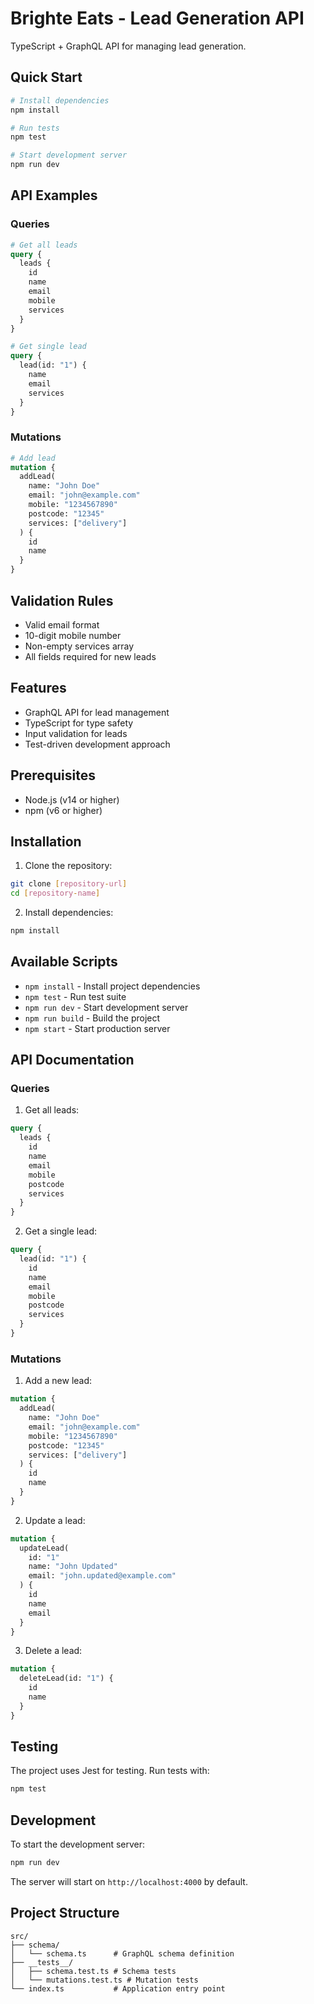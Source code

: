 # Brighte Eats - Lead Generation API

TypeScript + GraphQL API for managing lead generation.

## Quick Start

```bash
# Install dependencies
npm install

# Run tests
npm test

# Start development server
npm run dev
```

## API Examples

### Queries
```graphql
# Get all leads
query {
  leads {
    id
    name
    email
    mobile
    services
  }
}

# Get single lead
query {
  lead(id: "1") {
    name
    email
    services
  }
}
```

### Mutations
```graphql
# Add lead
mutation {
  addLead(
    name: "John Doe"
    email: "john@example.com"
    mobile: "1234567890"
    postcode: "12345"
    services: ["delivery"]
  ) {
    id
    name
  }
}
```

## Validation Rules
- Valid email format
- 10-digit mobile number
- Non-empty services array
- All fields required for new leads

## Features

- GraphQL API for lead management
- TypeScript for type safety
- Input validation for leads
- Test-driven development approach

## Prerequisites

- Node.js (v14 or higher)
- npm (v6 or higher)

## Installation

1. Clone the repository:
```bash
git clone [repository-url]
cd [repository-name]
```

2. Install dependencies:
```bash
npm install
```

## Available Scripts

- `npm install` - Install project dependencies
- `npm test` - Run test suite
- `npm run dev` - Start development server
- `npm run build` - Build the project
- `npm start` - Start production server

## API Documentation

### Queries

1. Get all leads:
```graphql
query {
  leads {
    id
    name
    email
    mobile
    postcode
    services
  }
}
```

2. Get a single lead:
```graphql
query {
  lead(id: "1") {
    id
    name
    email
    mobile
    postcode
    services
  }
}
```

### Mutations

1. Add a new lead:
```graphql
mutation {
  addLead(
    name: "John Doe"
    email: "john@example.com"
    mobile: "1234567890"
    postcode: "12345"
    services: ["delivery"]
  ) {
    id
    name
  }
}
```

2. Update a lead:
```graphql
mutation {
  updateLead(
    id: "1"
    name: "John Updated"
    email: "john.updated@example.com"
  ) {
    id
    name
    email
  }
}
```

3. Delete a lead:
```graphql
mutation {
  deleteLead(id: "1") {
    id
    name
  }
}
```

## Testing

The project uses Jest for testing. Run tests with:
```bash
npm test
```

## Development

To start the development server:
```bash
npm run dev
```

The server will start on `http://localhost:4000` by default.

## Project Structure

```
src/
├── schema/
│   └── schema.ts      # GraphQL schema definition
├── __tests__/
│   ├── schema.test.ts # Schema tests
│   └── mutations.test.ts # Mutation tests
└── index.ts           # Application entry point
```
